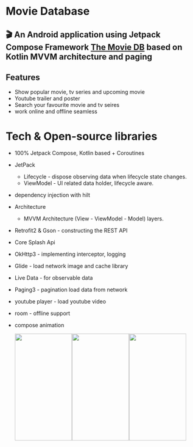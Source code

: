 # Movie Database
## 🎬 An Android application using Jetpack Compose Framework [The Movie DB](https://www.themoviedb.org) based on Kotlin MVVM architecture and paging 

## Features

- Show popular movie, tv series and upcoming movie
- Youtube trailer and poster
- Search your favourite movie and tv seires
- work online and offline seamless

# Tech & Open-source libraries
- 100% Jetpack Compose, Kotlin based + Coroutines
- JetPack
    - Lifecycle - dispose observing data when lifecycle state changes.
    - ViewModel - UI related data holder, lifecycle aware.
- dependency injection with hilt
- Architecture
    - MVVM Architecture (View - ViewModel - Model) layers.
- Retrofit2 & Gson - constructing the REST API
- Core Splash Api
- OkHttp3 - implementing interceptor, logging
- Glide - load network image and cache library
- Live Data - for observable data
- Paging3 - pagination load data from network
- youtube player - load youtube video
- room - offline support
- compose animation


  <img src="![Screenshot_20240831-220756_Movie Database](https://github.com/user-attachments/assets/607409ed-3adc-48f7-878c-1646d1492156.png)" width="150" height="280"><img src="![Screenshot_20240831-220811_Movie Database](https://github.com/user-attachments/assets/eb320319-60dc-47e0-9af3-d9f12be4db56.png)" width="150" height="280"><img src="![Screenshot_20240831-220824_Movie Database](https://github.com/user-attachments/assets/fb5f8016-4070-4d15-9eaf-9567b4988470.png)" width="150" height="280">


